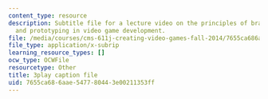 ```yaml
---
content_type: resource
description: Subtitle file for a lecture video on the principles of brainstorming
  and prototyping in video game development.
file: /media/courses/cms-611j-creating-video-games-fall-2014/7655ca686aae547780443e00211353ff_j8ZGpRo8jd4.vtt
file_type: application/x-subrip
learning_resource_types: []
ocw_type: OCWFile
resourcetype: Other
title: 3play caption file
uid: 7655ca68-6aae-5477-8044-3e00211353ff
---
```

